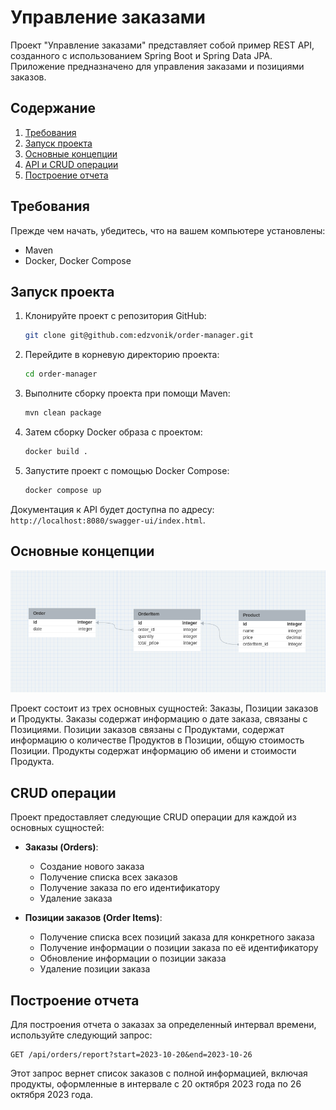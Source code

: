 # Управление заказами

Проект "Управление заказами" представляет собой пример REST API, созданного с использованием Spring Boot и Spring Data JPA. Приложение предназначено для управления заказами и позициями заказов.

## Содержание

1. [Требования](#требования)
2. [Запуск проекта](#запуск-проекта)
3. [Основные концепции](#основные-концепции)
4. [API и CRUD операции](#api-и-crud-операции)
5. [Построение отчета](#построение-отчета)

## Требования

Прежде чем начать, убедитесь, что на вашем компьютере установлены:
- Maven
- Docker, Docker Compose

## Запуск проекта

1. Клонируйте проект с репозитория GitHub:
   ```sh
   git clone git@github.com:edzvonik/order-manager.git
   ```

2. Перейдите в корневую директорию проекта:
   ```sh
   cd order-manager
   ```
   
3. Выполните сборку проекта при помощи Maven:
   ```sh
   mvn clean package
   ```
   
3. Затем сборку Docker образа с проектом:
   ```sh
   docker build .
   ```

4. Запустите проект с помощью Docker Compose:
   ```sh
   docker compose up
   ```
   
Документация к API будет доступна по адресу: `http://localhost:8080/swagger-ui/index.html`.

## Основные концепции

![db-schema](https://github.com/edzvonik/order-manager/blob/master/db-schema.png)

Проект состоит из трех основных сущностей: Заказы, Позиции заказов и Продукты. 
Заказы содержат информацию о дате заказа, связаны с Позициями. Позиции заказов связаны с Продуктами, 
содержат информацию о количестве Продуктов в Позиции, общую стоимость Позиции. Продукты содержат информацию
об имени и стоимости Продукта. 

## CRUD операции

Проект предоставляет следующие CRUD операции для каждой из основных сущностей:

- **Заказы (Orders)**:
  - Создание нового заказа
  - Получение списка всех заказов
  - Получение заказа по его идентификатору
  - Удаление заказа

- **Позиции заказов (Order Items)**:
  - Получение списка всех позиций заказа для конкретного заказа
  - Получение информации о позиции заказа по её идентификатору
  - Обновление информации о позиции заказа
  - Удаление позиции заказа

## Построение отчета

Для построения отчета о заказах за определенный интервал времени, используйте следующий запрос:

```
GET /api/orders/report?start=2023-10-20&end=2023-10-26
```

Этот запрос вернет список заказов с полной информацией, 
включая продукты, оформленные в интервале с 20 октября 2023 года по 26 октября 2023 года.
